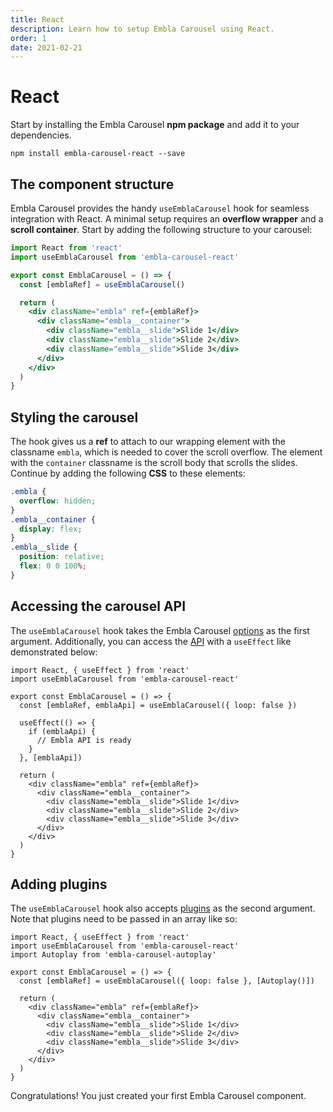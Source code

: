 ```yaml
---
title: React
description: Learn how to setup Embla Carousel using React.
order: 1
date: 2021-02-21
---
```


# React

Start by installing the Embla Carousel **npm package** and add it to your dependencies.

```shell
npm install embla-carousel-react --save
```

## The component structure

Embla Carousel provides the handy `useEmblaCarousel` hook for seamless integration with React. A minimal setup requires an **overflow wrapper** and a **scroll container**. Start by adding the following structure to your carousel:

```jsx
import React from 'react'
import useEmblaCarousel from 'embla-carousel-react'

export const EmblaCarousel = () => {
  const [emblaRef] = useEmblaCarousel()

  return (
    <div className="embla" ref={emblaRef}>
      <div className="embla__container">
        <div className="embla__slide">Slide 1</div>
        <div className="embla__slide">Slide 2</div>
        <div className="embla__slide">Slide 3</div>
      </div>
    </div>
  )
}
```

## Styling the carousel

The hook gives us a **ref** to attach to our wrapping element with the classname `embla`, which is needed to cover the scroll overflow. The element with the `container` classname is the scroll body that scrolls the slides. Continue by adding the following **CSS** to these elements:

```css
.embla {
  overflow: hidden;
}
.embla__container {
  display: flex;
}
.embla__slide {
  position: relative;
  flex: 0 0 100%;
}
```

## Accessing the carousel API

The `useEmblaCarousel` hook takes the Embla Carousel [options](/api/options/) as the first argument. Additionally, you can access the [API](/api/) with a `useEffect` like demonstrated below:

```jsx{5, 7-11}
import React, { useEffect } from 'react'
import useEmblaCarousel from 'embla-carousel-react'

export const EmblaCarousel = () => {
  const [emblaRef, emblaApi] = useEmblaCarousel({ loop: false })

  useEffect(() => {
    if (emblaApi) {
      // Embla API is ready
    }
  }, [emblaApi])

  return (
    <div className="embla" ref={emblaRef}>
      <div className="embla__container">
        <div className="embla__slide">Slide 1</div>
        <div className="embla__slide">Slide 2</div>
        <div className="embla__slide">Slide 3</div>
      </div>
    </div>
  )
}
```

## Adding plugins

The `useEmblaCarousel` hook also accepts [plugins](/plugins/) as the second argument. Note that plugins need to be passed in an array like so:

```jsx{3, 6}
import React, { useEffect } from 'react'
import useEmblaCarousel from 'embla-carousel-react'
import Autoplay from 'embla-carousel-autoplay'

export const EmblaCarousel = () => {
  const [emblaRef] = useEmblaCarousel({ loop: false }, [Autoplay()])

  return (
    <div className="embla" ref={emblaRef}>
      <div className="embla__container">
        <div className="embla__slide">Slide 1</div>
        <div className="embla__slide">Slide 2</div>
        <div className="embla__slide">Slide 3</div>
      </div>
    </div>
  )
}
```

Congratulations! You just created your first Embla Carousel component.
